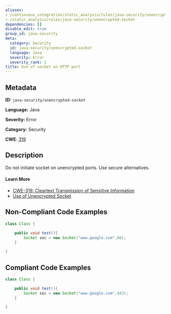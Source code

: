 ```yaml
---
aliases:
- /continuous_integration/static_analysis/rules/java-security/unencrypted-socket
- /static_analysis/rules/java-security/unencrypted-socket
dependencies: []
disable_edit: true
group_id: java-security
meta:
  category: Security
  id: java-security/unencrypted-socket
  language: Java
  severity: Error
  severity_rank: 1
title: Use of socket on HTTP port
---
```

<!--  SOURCED FROM https://github.com/DataDog/datadog-static-analyzer-rule-docs -->


## Metadata
**ID:** `java-security/unencrypted-socket`

**Language:** Java

**Severity:** Error

**Category:** Security

**CWE**: [319](https://cwe.mitre.org/data/definitions/319.html)

## Description
Do not initiate socket on unencrypted ports. Use secure alternatives.

#### Learn More

 - [CWE-319: Cleartext Transmission of Sensitive Information](https://cwe.mitre.org/data/definitions/319.html)
 - [Use of Unencrypted Socket](https://find-sec-bugs.github.io/bugs.htm#UNENCRYPTED_SOCKET)

## Non-Compliant Code Examples
```java
class Class {

    public void test(){
        Socket soc = new Socket("www.google.com",80);
    }

}
```

## Compliant Code Examples
```java
class Class {

    public void test(){
        Socket soc = new Socket("www.google.com",443);
    }

}
```
